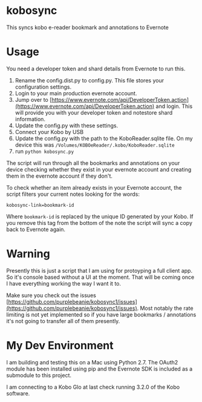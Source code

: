 kobosync
========

This syncs kobo e-reader bookmark and annotations to Evernote


Usage
=====

You need a developer token and shard details from Evernote to run this.  

1. Rename the config.dist.py to config.py.  This file stores your configuration settings.
2. Login to your main production evernote account.
3. Jump over to [https://www.evernote.com/api/DeveloperToken.action](https://www.evernote.com/api/DeveloperToken.action) and login.  This will provide you with your developer token and notestore shard information.
4. Update the config.py with these settings.
5. Connect your Kobo by USB
6. Update the config.py with the path to the KoboReader.sqlite file.  On my device this was ```/Volumes/KOBOeReader/.kobo/KoboReader.sqlite```
7. run ```python kobosync.py``` 

The script will run through all the bookmarks and annotations on your device checking whether they exist in your evernote account and creating them in the evernote account if they don't.

To check whether an item already exists in your Evernote account, the script filters your current notes looking for the words:

	kobosync-link=bookmark-id

Where ```bookmark-id``` is replaced by the unique ID generated by your Kobo.  If you remove this tag from the bottom of the note the script will sync a copy back to Evernote again.

Warning
=======

Presently this is just a script that I am using for protoyping a full client app.  So it's console based without a UI at the moment.  That will be coming once I have everything working the way I want it to.

Make sure you check out the issues [https://github.com/purplebeanie/kobosync1/issues](https://github.com/purplebeanie/kobosync1/issues).  Most notably the rate limiting is not yet implemented so if you have large bookmarks / annotations it's not going to transfer all of them presently.


My Dev Environment
==================

I am building and testing this on a Mac using Python 2.7.  The OAuth2 module has been installed using pip and the Evernote SDK is included as a submodule to this project.

I am connecting to a Kobo Glo at last check running 3.2.0 of the Kobo software.